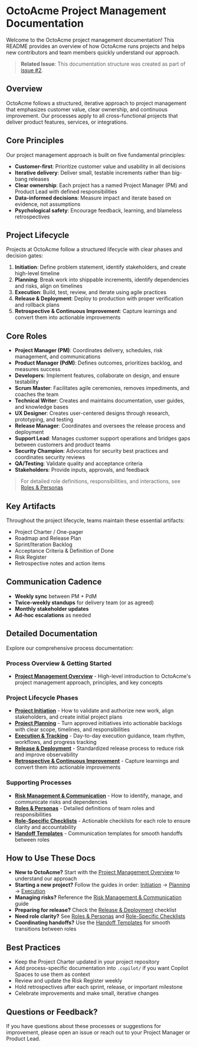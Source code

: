 # OctoAcme Project Management Documentation

Welcome to the OctoAcme project management documentation! This README provides an overview of how OctoAcme runs projects and helps new contributors and team members quickly understand our approach.

> **Related Issue**: This documentation structure was created as part of [issue #2](https://github.com/harishThadka/skills-scale-institutional-knowledge-using-copilot-spaces/issues/2).

## Overview

OctoAcme follows a structured, iterative approach to project management that emphasizes customer value, clear ownership, and continuous improvement. Our processes apply to all cross-functional projects that deliver product features, services, or integrations.

## Core Principles

Our project management approach is built on five fundamental principles:

- **Customer-first**: Prioritize customer value and usability in all decisions
- **Iterative delivery**: Deliver small, testable increments rather than big-bang releases
- **Clear ownership**: Each project has a named Project Manager (PM) and Product Lead with defined responsibilities
- **Data-informed decisions**: Measure impact and iterate based on evidence, not assumptions
- **Psychological safety**: Encourage feedback, learning, and blameless retrospectives

## Project Lifecycle

Projects at OctoAcme follow a structured lifecycle with clear phases and decision gates:

1. **Initiation**: Define problem statement, identify stakeholders, and create high-level timeline
2. **Planning**: Break work into shippable increments, identify dependencies and risks, align on timelines
3. **Execution**: Build, test, review, and iterate using agile practices
4. **Release & Deployment**: Deploy to production with proper verification and rollback plans
5. **Retrospective & Continuous Improvement**: Capture learnings and convert them into actionable improvements

## Core Roles

- **Project Manager (PM)**: Coordinates delivery, schedules, risk management, and communications
- **Product Manager (PdM)**: Defines outcomes, prioritizes backlog, and measures success
- **Developers**: Implement features, collaborate on design, and ensure testability
- **Scrum Master**: Facilitates agile ceremonies, removes impediments, and coaches the team
- **Technical Writer**: Creates and maintains documentation, user guides, and knowledge bases
- **UX Designer**: Creates user-centered designs through research, prototyping, and testing
- **Release Manager**: Coordinates and oversees the release process and deployment
- **Support Lead**: Manages customer support operations and bridges gaps between customers and product teams
- **Security Champion**: Advocates for security best practices and coordinates security reviews
- **QA/Testing**: Validate quality and acceptance criteria
- **Stakeholders**: Provide inputs, approvals, and feedback

> For detailed role definitions, responsibilities, and interactions, see [Roles & Personas](octoacme-roles-and-personas.md)

## Key Artifacts

Throughout the project lifecycle, teams maintain these essential artifacts:

- Project Charter / One-pager
- Roadmap and Release Plan
- Sprint/Iteration Backlog
- Acceptance Criteria & Definition of Done
- Risk Register
- Retrospective notes and action items

## Communication Cadence

- **Weekly sync** between PM + PdM
- **Twice-weekly standups** for delivery team (or as agreed)
- **Monthly stakeholder updates**
- **Ad-hoc escalations** as needed

## Detailed Documentation

Explore our comprehensive process documentation:

### Process Overview & Getting Started
- **[Project Management Overview](octoacme-project-management-overview.md)** - High-level introduction to OctoAcme's project management approach, principles, and key concepts

### Project Lifecycle Phases
- **[Project Initiation](octoacme-project-initiation.md)** - How to validate and authorize new work, align stakeholders, and create initial project plans
- **[Project Planning](octoacme-project-planning.md)** - Turn approved initiatives into actionable backlogs with clear scope, timelines, and responsibilities
- **[Execution & Tracking](octoacme-execution-and-tracking.md)** - Day-to-day execution guidance, team rhythm, workflows, and progress tracking
- **[Release & Deployment](octoacme-release-and-deployment.md)** - Standardized release process to reduce risk and improve observability
- **[Retrospective & Continuous Improvement](octoacme-retrospective-and-continuous-improvement.md)** - Capture learnings and convert them into actionable improvements

### Supporting Processes
- **[Risk Management & Communication](octoacme-risks-and-communication.md)** - How to identify, manage, and communicate risks and dependencies
- **[Roles & Personas](octoacme-roles-and-personas.md)** - Detailed definitions of team roles and responsibilities
- **[Role-Specific Checklists](octoacme-role-checklists.md)** - Actionable checklists for each role to ensure clarity and accountability
- **[Handoff Templates](octoacme-handoff-templates.md)** - Communication templates for smooth handoffs between roles

## How to Use These Docs

- **New to OctoAcme?** Start with the [Project Management Overview](octoacme-project-management-overview.md) to understand our approach
- **Starting a new project?** Follow the guides in order: [Initiation](octoacme-project-initiation.md) → [Planning](octoacme-project-planning.md) → [Execution](octoacme-execution-and-tracking.md)
- **Managing risks?** Reference the [Risk Management & Communication](octoacme-risks-and-communication.md) guide
- **Preparing for release?** Check the [Release & Deployment](octoacme-release-and-deployment.md) checklist
- **Need role clarity?** See [Roles & Personas](octoacme-roles-and-personas.md) and [Role-Specific Checklists](octoacme-role-checklists.md)
- **Coordinating handoffs?** Use the [Handoff Templates](octoacme-handoff-templates.md) for smooth transitions between roles

## Best Practices

- Keep the Project Charter updated in your project repository
- Add process-specific documentation into `.copilot/` if you want Copilot Spaces to use them as context
- Review and update the Risk Register weekly
- Hold retrospectives after each sprint, release, or important milestone
- Celebrate improvements and make small, iterative changes

## Questions or Feedback?

If you have questions about these processes or suggestions for improvement, please open an issue or reach out to your Project Manager or Product Lead.
